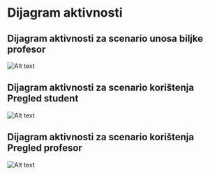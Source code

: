 ﻿# Dijagram aktivnosti



## Dijagram aktivnosti za scenario unosa biljke profesor
![Alt text](https://user-images.githubusercontent.com/49404323/55823658-7c996280-5b02-11e9-850a-14500967e96c.JPG?raw=true "Unos Profesor")


## Dijagram aktivnosti za scenario korištenja Pregled student
![Alt text](https://user-images.githubusercontent.com/49404552/55823544-36440380-5b02-11e9-9b84-33540d6ac353.jpg?raw=true "Pregled student")

## Dijagram aktivnosti za scenario korištenja Pregled profesor
![Alt text](https://user-images.githubusercontent.com/26895298/55824571-655b7480-5b04-11e9-8dd4-dec3dd1527cd.png)
